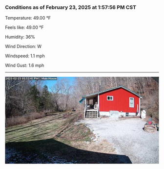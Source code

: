 ### Conditions as of February 23, 2025 at 1:57:56 PM CST 

Temperature: 49.00 &deg;F

Feels like: 49.00 &deg;F

Humidity: 36%

Wind Direction: W

Windspeed: 1.1 mph

Wind Gust: 1.6 mph

---

<img src="./images/latest.jpeg"/>

